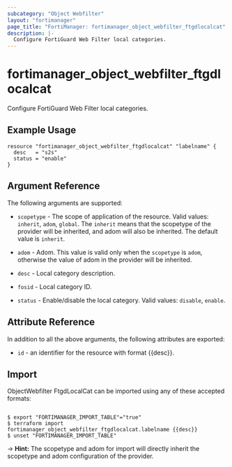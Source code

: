 ```yaml
---
subcategory: "Object Webfilter"
layout: "fortimanager"
page_title: "FortiManager: fortimanager_object_webfilter_ftgdlocalcat"
description: |-
  Configure FortiGuard Web Filter local categories.
---
```


# fortimanager_object_webfilter_ftgdlocalcat
Configure FortiGuard Web Filter local categories.

## Example Usage

```hcl
resource "fortimanager_object_webfilter_ftgdlocalcat" "labelname" {
  desc   = "s2s"
  status = "enable"
}
```

## Argument Reference


The following arguments are supported:

* `scopetype` - The scope of application of the resource. Valid values: `inherit`, `adom`, `global`. The `inherit` means that the scopetype of the provider will be inherited, and adom will also be inherited. The default value is `inherit`.
* `adom` - Adom. This value is valid only when the `scopetype` is `adom`, otherwise the value of adom in the provider will be inherited.

* `desc` - Local category description.
* `fosid` - Local category ID.
* `status` - Enable/disable the local category. Valid values: `disable`, `enable`.



## Attribute Reference

In addition to all the above arguments, the following attributes are exported:
* `id` - an identifier for the resource with format {{desc}}.

## Import

ObjectWebfilter FtgdLocalCat can be imported using any of these accepted formats:
```

$ export "FORTIMANAGER_IMPORT_TABLE"="true"
$ terraform import fortimanager_object_webfilter_ftgdlocalcat.labelname {{desc}}
$ unset "FORTIMANAGER_IMPORT_TABLE"
```
-> **Hint:** The scopetype and adom for import will directly inherit the scopetype and adom configuration of the provider.
